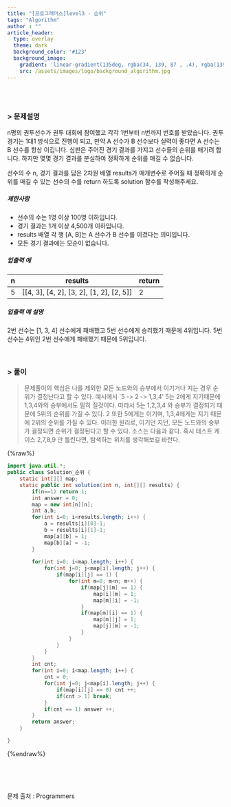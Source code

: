 ```yaml
---
title: "[프로그래머스]level3 - 순위"
tags: "Algorithm"
author : ""
article_header:
  type: overlay
  theme: dark
  background_color: '#123'
  background_image:
    gradient: 'linear-gradient(135deg, rgba(34, 139, 87 , .4), rgba(139, 34, 139, .4))'
    src: /assets/images/logo/background_algorithm.jpg
---
```






###### <br/>

### > 문제설명

n명의 권투선수가 권투 대회에 참여했고 각각 1번부터 n번까지 번호를 받았습니다. 권투 경기는 1대1 방식으로 진행이 되고, 만약 A 선수가 B 선수보다 실력이 좋다면 A 선수는 B 선수를 항상 이깁니다. 심판은 주어진 경기 결과를 가지고 선수들의 순위를 매기려 합니다. 하지만 몇몇 경기 결과를 분실하여 정확하게 순위를 매길 수 없습니다.

선수의 수 n, 경기 결과를 담은 2차원 배열 results가 매개변수로 주어질 때 정확하게 순위를 매길 수 있는 선수의 수를 return 하도록 solution 함수를 작성해주세요.

##### 제한사항

- 선수의 수는 1명 이상 100명 이하입니다.
- 경기 결과는 1개 이상 4,500개 이하입니다.
- results 배열 각 행 [A, B]는 A 선수가 B 선수를 이겼다는 의미입니다.
- 모든 경기 결과에는 모순이 없습니다.

##### 입출력 예

| n    | results                                  | return |
| ---- | ---------------------------------------- | ------ |
| 5    | [[4, 3], [4, 2], [3, 2], [1, 2], [2, 5]] | 2      |

##### 입출력 예 설명

2번 선수는 [1, 3, 4] 선수에게 패배했고 5번 선수에게 승리했기 때문에 4위입니다.
5번 선수는 4위인 2번 선수에게 패배했기 때문에 5위입니다.

<br>



### > 풀이

> 문제풀이의 핵심은 나를 제외한 모든 노드와의 승부에서 이기거나 지는 경우 순위가 결정난다고 할 수 있다.
> 예시에서 `5 -> 2 -> 1,3,4' 5는 2에게 지기때문에 1,3,4와의 승부에서도 필히 질것이다. 따라서 5는 1,2,3,4 와 승부가 결정되기 때문에 5위의 순위를 가질 수 있다.
> 2 또한 5에게는 이기며, 1,3,4에게는 지기 때문에 2위의 순위를 가질 수 있다.
> 이러한 원리로, 이기던 지던, 모든 노드와의 숭부가 결정되면 순위가 결정된다고 할 수 있다.
> 소스는 다음과 같다.
> 혹시 테스트 케이스 2,7,8,9 만 틀린다면, 탐색하는 위치를 생각해보길 바란다.

{%raw%}

~~~java
import java.util.*;
public class Solution_순위 {
	static int[][] map;
	static public int solution(int n, int[][] results) {
		if(n==1) return 1;
		int answer = 0;
		map = new int[n][n];
		int a,b;
		for(int i=0; i<results.length; i++) {
			a = results[i][0]-1;
			b = results[i][1]-1;
			map[a][b] = 1;
			map[b][a] = -1;
		}
		
		for(int i=0; i<map.length; i++) {
			for(int j=0; j<map[i].length; j++) {
				if(map[i][j] == 1) {
					for(int m=0; m<n; m++) {
						if(map[j][m] == 1) {
							map[i][m] = 1;
							map[m][i] = -1;
						}
						if(map[m][i] == 1) {
							map[m][j] = 1;
							map[j][m] = -1;
						}
					}
				}
			}
		}
		int cnt;
		for(int i=0; i<map.length; i++) {
			cnt = 0;
			for(int j=0; j<map[i].length; j++) {
				if(map[i][j] == 0) cnt ++;
				if(cnt > 1) break;
			}
			if(cnt == 1) answer ++;
		}
        return answer;
    }

}
~~~

{%endraw%}

<br/>

<br/>

<br/>

문제 출처 : Programmers

<br/>

<br/>

<br/>